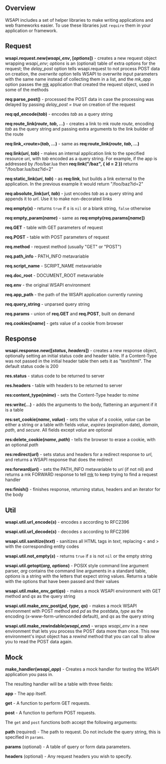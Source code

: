 ## Overview

WSAPI includes a set of helper libraries to make writing applications and web frameworks easier.
To use these libraries just `require` them in your application or framework.

## Request

**wsapi.request.new(*wsapi\_env*, [*options*])** - creates a new request object wrapping *wsapi\_env*; *options* is an (optional) table of extra options for the request; the *delay\_post* option tells wsapi.request to not process POST data on creation, the *overwrite*
option tells WSAPI to overwrite input parameters with the same name instead of collecting them in a list, and the *mk\_app* option
passes the [mk](http://github.com/keplerproject/mk) application that created the request object, used in some of the methods

**req:parse\_post()** - processed the POST data in case the processing
was delayed by passing *delay\_post = true* on creation of the request

**req:qd\_encode(*tab*)** - encodes *tab* as a query string

**req:route\_link(*route*, *tab*, ...)** - creates a link to mk route *route*, encoding *tab* as the query string and passing
extra arguments to the link builder of the route

**req:link\_&lt;route&gt;(*tab*, ...)** - same as **req:route\_link(*route*, *tab*, ...)**

**req:link(*uri*, *tab*)** - makes an internal application link to the specified resource *uri*, with *tab* encoded as
a query string. For example, if the app is addressed by /foo/bar.lua then **req:link("/baz", { id = 2 })** returns
"/foo/bar.lua/baz?id=2"

**req:static\_link(*uri*, *tab*)** - as **req:link**, but builds a link external to the application. In the previous
example it would return "/foo/baz?id=2"

**req:absolute\_link(*url*, *tab*)** - just encodes *tab* as a query string and appends it to *url*. Use it to make non-decorated
links

**req:empty(*s*)** - returns `true` if *s* is `nil` or a blank string, `false` otherwise

**req:empty\_param(*name*)** - same as **req:empty(req.params[*name*])**

**req.GET** - table with GET parameters of request

**req.POST** - table with POST parameters of request

**req.method** - request method (usually "GET" or "POST")

**req.path\_info** - PATH\_INFO metavariable

**req.script\_name** - SCRIPT\_NAME metavariable

**req.doc\_root** - DOCUMENT\_ROOT metavariable

**req.env** - the original WSAPI environment

**req.app\_path** - the path of the WSAPI application currently running

**req.query\_string** - unparsed query string

**req.params** - union of **req.GET** and **req.POST**, built on demand

**req.cookies[*name*]** - gets value of a cookie from browser

## Response

**wsapi.response.new([*status*, *headers*])** - creates a new response
object, optionally setting an initial status code and header table. If a Content-Type was
not passed in the initial header table then sets it as "text/html". The default status code
is 200

**res.status** - status code to be returned to server

**res.headers** - table with headers to be returned to server

**res:content\_type(*mime*)** - sets the Content-Type header to *mime*

**res:write(...)** - adds the arguments to the body, flattening an argument if it is a table

**res:set\_cookie(*name*, *value*)** - sets the value of a cookie, *value* can be either a string
or a table with fields *value*, *expires* (expiration date), *domain*, *path*, and *secure*. All fields
except *value* are optional

**res:delete\_cookie(*name*, *path*)** - tells the browser to erase a cookie, with an optional *path*

**res:redirect(*url*)** - sets status and headers for a redirect response to *url*, and returns a WSAPI response
that does the redirect

**res:forward(*uri*)** - sets the PATH\_INFO metavariable to *uri* (if not nil) and returns a mk FORWARD response to
tell [mk](http://github.com/keplerproject/mk) to keep trying to find a request handler

**res:finish()** - finishes response, returning status, headers and an iterator for the body

## Util

**wsapi.util.url\_encode(*s*)** - encodes *s* according to RFC2396

**wsapi.util.url\_decode(*s*)** - decodes *s* according to RFC2396

**wsapi.util.sanitize(*text*)** - sanitizes all HTML tags in *text*, replacing &lt; and &gt; with the
corresponding entity codes

**wsapi.util.not\_empty(*s*)** - returns `true` if *s* is not `nil` or the empty string

**wsapi.util.getopt(*arg*, *options*)** - POSIX style command line argument parser, *arg* contains the command line arguments
in a standard table, *options* is a string with the letters that expect string values. Returns a table with the options that
have been passed and their values

**wsapi.util.make\_env\_get(*qs*)** - makes a mock WSAPI environment with GET method and *qs* as the query string

**wsapi.util.make\_env\_post(*pd*, *type*, *qs*)** - makes a mock WSAPI environment with POST method and *pd* as the postdata,
*type* as the encoding (x-www-form-urlenconded default), and *qs* as the query string

**wsapi.util.make\_rewindable(*wsapi\_env*)** - wraps *wsapi\_env* in a new
environment that lets you process the POST data more than once. This new
environment's input object has a *rewind* method that you can call to allow you to read
the POST data again.

## Mock

**make\_handler(*wsapi\_app*)** - Creates a mock handler for testing the WSAPI application you pass in.

The resulting handler will be a table with three fields:

**app** - The app itself.

**get** - A function to perform GET requests.

**post** - A function to perform POST requests.

The `get` and `post` functions both accept the following arguments:

**path** (required) - The path to request. Do not include the query string, this is specified in `params`.

**params** (optional) - A table of query or form data parameters.

**headers** (optional) - Any request headers you wish to specify.